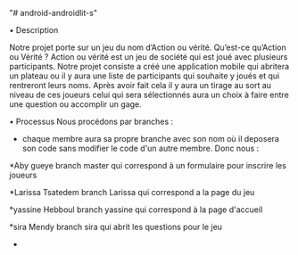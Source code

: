 
"# android-androidlit-s"

•	Description

Notre projet porte sur un jeu du nom d’Action ou vérité. Qu’est-ce qu’Action ou Vérité ?  Action ou vérité est un jeu de société qui est joué avec plusieurs participants. Notre projet consiste a créé une application mobile qui abritera un plateau ou il y aura une liste de participants qui souhaite y joués et qui rentreront leurs noms. Après avoir fait cela il y aura un tirage au sort au niveau de ces joueurs celui qui sera sélectionnés aura un choix à faire entre une question ou accomplir un gage. 

•	Processus
Nous procédons par branches :

- chaque membre aura sa propre branche avec son nom où il deposera son code sans modifier le code d'un autre membre. Donc nous :

*Aby gueye branch master qui correspond à un formulaire pour inscrire les joueurs

*Larissa Tsatedem branch Larissa qui correspond a la page du jeu 

*yassine Hebboul branch yassine qui correspond à la page d'accueil

*sira Mendy branch sira qui abrit les questions pour le jeu

-	




